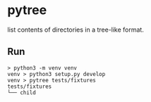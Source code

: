 pytree
===
list contents of directories in a tree-like format.

## Run
```
> python3 -m venv venv
venv > python3 setup.py develop
venv > pytree tests/fixtures
tests/fixtures
└── child
```
